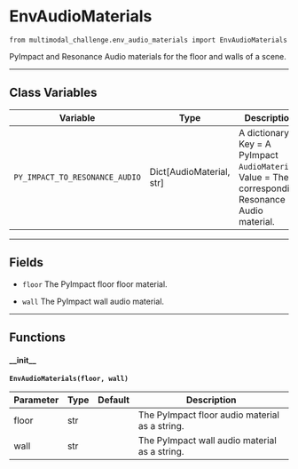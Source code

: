 # EnvAudioMaterials

`from multimodal_challenge.env_audio_materials import EnvAudioMaterials`

PyImpact and Resonance Audio materials for the floor and walls of a scene.

***

## Class Variables

| Variable | Type | Description |
| --- | --- | --- |
| `PY_IMPACT_TO_RESONANCE_AUDIO` | Dict[AudioMaterial, str] | A dictionary. Key = A PyImpact `AudioMaterial`. Value = The corresponding Resonance Audio material. |

***

## Fields

- `floor` The PyImpact floor floor material.

- `wall` The PyImpact wall audio material.

***

## Functions

#### \_\_init\_\_

**`EnvAudioMaterials(floor, wall)`**

| Parameter | Type | Default | Description |
| --- | --- | --- | --- |
| floor |  str |  | The PyImpact floor audio material as a string. |
| wall |  str |  | The PyImpact wall audio material as a string. |

